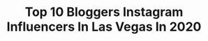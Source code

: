 ---
title: Top 10 Bloggers Instagram Influencers In Las Vegas In 2020
description: >-
  Find top bloggers Instagram influencers in Las Vegas in 2020. Most popular hashtags: #lasvegasblogger #lasvegas #blogger #lasvegaslocals.
platform: Instagram
profiles:
  - username: "bria.snyder"
    fullname: >-
      Vegas|Lifestyle|Travel|Leow
    location: "United States"
    followers: 38649
    engagement: 291
    commentsToLikes: 0.106146
    avatar: "https://scontent-ams4-1.cdninstagram.com/v/t51.2885-19/s320x320/90209641_231867537961312_4041881911381983232_n.jpg?_nc_ht=scontent-ams4-1.cdninstagram.com&_nc_ohc=tEFgzDMWczIAX-3NHMd&oh=32d44d420781df22637960bbaf6e4991&oe=5EBC4B6D"
    verified: false
    hashtags: "#influencer, #hiittraining, #covid19birthday, #thinbluelinefamy"
  - username: "shelbyvert"
    fullname: >-
      Shelby Vert
    location: "United States"
    followers: 44759
    engagement: 163
    commentsToLikes: 0.203653
    avatar: "https://scontent-lhr8-1.cdninstagram.com/v/t51.2885-19/s320x320/90854054_512083682803174_497957726614192128_n.jpg?_nc_ht=scontent-lhr8-1.cdninstagram.com&_nc_ohc=i9Iz8pBL8wsAX91cxeB&oh=04d8fdf6e602ebfc16d33d9595032e8c&oe=5EBA5DCF"
    verified: false
    hashtags: "#mirror, #bandtee, #lips, #bachelor"
  - username: "theandreajohnson"
    fullname: >-
      Andrea Johnson
    location: "United States"
    followers: 30830
    engagement: 728
    commentsToLikes: 0.078768
    avatar: "https://scontent-ams4-1.cdninstagram.com/v/t51.2885-19/s320x320/88400679_563490090928212_7975041570388836352_n.jpg?_nc_ht=scontent-ams4-1.cdninstagram.com&_nc_ohc=x-Ky433tvaEAX8R0ZiH&oh=31dce47b6cede9198c30e32c6b7815be&oe=5EB8947A"
    verified: false
    hashtags: "#shoppingspree, #igersusa, #ltkfashion, #familyblogger"
  - username: "glowinriss"
    fullname: >-
      Marissa A
    location: "United States"
    followers: 54315
    engagement: 296
    commentsToLikes: 0.024018
    avatar: "https://scontent-ams4-1.cdninstagram.com/v/t51.2885-19/s320x320/84635927_552264715405579_1508096049942626304_n.jpg?_nc_ht=scontent-ams4-1.cdninstagram.com&_nc_ohc=X_Gf5TEsLwoAX8FjMTo&oh=7b935961a0bccb0aac5755f13a10a719&oe=5EBA782D"
    verified: false
    hashtags: "#fourthraybeauty, #boxflowers, #momboss, #foundationroutine"
  - username: "seattle.grub"
    fullname: >-
      MAKENA | SEATTLE FOODIE
    location: "United States"
    followers: 2359
    engagement: 998
    commentsToLikes: 0.175899
    avatar: "https://scontent-ort2-1.cdninstagram.com/v/t51.2885-19/s320x320/83695650_478588482822726_6959919474384306176_n.jpg?_nc_ht=scontent-ort2-1.cdninstagram.com&_nc_ohc=2WyT-F2nrHkAX_Rr4zp&oh=94d722f987c65f85198dd5b14f3b5502&oe=5EB9ED2B"
    verified: false
    hashtags: "#like, #seattlegrub, #bakedbrie, #southcenterfood"
  - username: "laurenjparry"
    fullname: >-
      Lauren Parry Outfits & Outings
    location: "United States"
    followers: 79735
    engagement: 160
    commentsToLikes: 0.067284
    avatar: "https://scontent-ort2-1.cdninstagram.com/v/t51.2885-19/s320x320/87545000_215945096260779_7432135709646913536_n.jpg?_nc_ht=scontent-ort2-1.cdninstagram.com&_nc_ohc=7idPpdYz4RUAX-UDATR&oh=a0b859eb6d8a01ad7eb9f39c8cd9a6eb&oe=5EBB8131"
    verified: false
    hashtags: "#caliabycarrieunderwoodpartner, #goldengooseshoes, #parryprojects, #ltkfamily"
  - username: "juleslind75"
    fullname: >-
      Jules
    location: "United States"
    followers: 10473
    engagement: 570
    commentsToLikes: 0.069969
    avatar: "https://scontent-lhr8-1.cdninstagram.com/v/t51.2885-19/s320x320/85013958_150779619334849_8607576157283418112_n.jpg?_nc_ht=scontent-lhr8-1.cdninstagram.com&_nc_ohc=yHBsT0kcpQ4AX9Wm681&oh=dcb098a88ccb2d709a6b4bd7d9214c68&oe=5EB86CCE"
    verified: false
    hashtags: "#befearless, #trainathome, #selflove, #lasvegas"
  - username: "mrsyvettepriscilla"
    fullname: >-
      Yvette Priscilla 🍔
    location: "United States"
    followers: 10800
    engagement: 860
    commentsToLikes: 0.016785
    avatar: "https://scontent-lht6-1.cdninstagram.com/v/t51.2885-19/s320x320/84370042_2560118047578336_8768643881924296704_n.jpg?_nc_ht=scontent-lht6-1.cdninstagram.com&_nc_ohc=85yEPwXBCHMAX-O0j-O&oh=e21111ae12e0a795939c9d144124d2d4&oe=5EBC66E4"
    verified: false
    hashtags: "#lasvegaslocal, #snow, #nevadalocal, #youtube"
  - username: "mermaidinheels"
    fullname: >-
      Cielo Fronteras
    location: "United States"
    followers: 93633
    engagement: 156
    commentsToLikes: 0.040720
    avatar: "https://scontent-ams4-1.cdninstagram.com/v/t51.2885-19/s320x320/28158485_192730031318583_131553293498318848_n.jpg?_nc_ht=scontent-ams4-1.cdninstagram.com&_nc_ohc=9OF6DggGSmMAX-D0VL2&oh=d1da2d9ad3f4d66f7bf058b06a7e91ae&oe=5EBB3034"
    verified: false
    hashtags: "#farmacyedgy, #hustle, #giftcard, #teriyaki"
  - username: "beeefreed"
    fullname: >-
      Bree Freed✨
    location: "United States"
    followers: 6454
    engagement: 1292
    commentsToLikes: 0.038751
    avatar: "https://scontent-ams4-1.cdninstagram.com/v/t51.2885-19/s320x320/88254660_508675076497423_5578246212001202176_n.jpg?_nc_ht=scontent-ams4-1.cdninstagram.com&_nc_ohc=f07OutzO3N0AX-Fs-pV&oh=4439fc7c368fd34e35f27544f8c81742&oe=5EBA75C2"
    verified: false
    hashtags: "#lasvegasmodels, #teamusa, #disneygirl, #lasvegasshow"
---